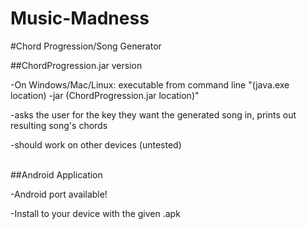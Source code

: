 # Music-Madness

#Chord Progression/Song Generator

##ChordProgression.jar version
  
  -On Windows/Mac/Linux: executable from command line "(java.exe location) -jar (ChordProgression.jar location)"
  
  -asks the user for the key they want the generated song in, prints out resulting song's chords
  
  -should work on other devices (untested)
  
  <br>
##Android Application
  
  -Android port available!
  
  -Install to your device with the given .apk 

